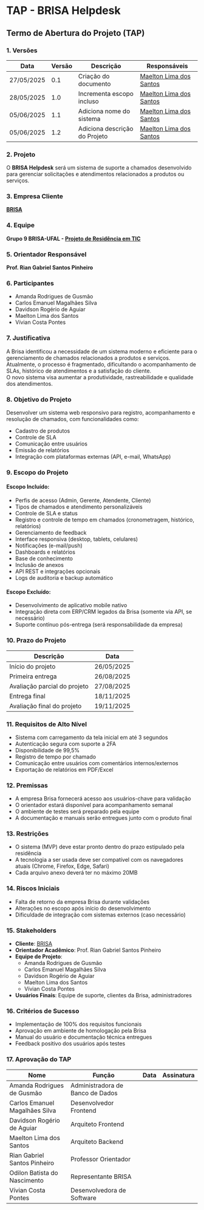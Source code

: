 # TAP - BRISA Helpdesk

## Termo de Abertura do Projeto (TAP)

### 1. Versões

| Data       | Versão | Descrição                  | Responsáveis               |
|------------|--------|----------------------------|----------------------------|
| 27/05/2025 | 0.1    | Criação do documento       | [Maelton Lima dos Santos](https://github.com/Maelton)    |
| 28/05/2025 | 1.0    | Incrementa escopo incluso  | [Maelton Lima dos Santos](https://github.com/Maelton)    |
| 05/06/2025 | 1.1    | Adiciona nome do sistema   | [Maelton Lima dos Santos](https://github.com/Maelton)    |
| 05/06/2025 | 1.2    | Adiciona descrição do Projeto | [Maelton Lima dos Santos](https://github.com/Maelton) |

### 2. Projeto

O **BRISA Helpdesk** será um sistema de suporte a chamados desenvolvido para gerenciar solicitações e atendimentos relacionados a produtos ou serviços.

### 3. Empresa Cliente

[**BRISA**](http://www.brisabr.com.br)

### 4. Equipe

**Grupo 9 BRISA-UFAL - [Projeto de Residência em TIC](https://easy.ufal.br/brisa/residencia.html)**

### 5. Orientador Responsável

**Prof. Rian Gabriel Santos Pinheiro**

### 6. Participantes

- Amanda Rodrigues de Gusmão  
- Carlos Emanuel Magalhães Silva  
- Davidson Rogério de Aguiar  
- Maelton Lima dos Santos  
- Vívian Costa Pontes  

### 7. Justificativa

A Brisa identificou a necessidade de um sistema moderno e eficiente para o gerenciamento de chamados relacionados a produtos e serviços. Atualmente, o processo é fragmentado, dificultando o acompanhamento de SLAs, histórico de atendimentos e a satisfação do cliente.  
O novo sistema visa aumentar a produtividade, rastreabilidade e qualidade dos atendimentos.

### 8. Objetivo do Projeto

Desenvolver um sistema web responsivo para registro, acompanhamento e resolução de chamados, com funcionalidades como:

- Cadastro de produtos  
- Controle de SLA  
- Comunicação entre usuários  
- Emissão de relatórios  
- Integração com plataformas externas (API, e-mail, WhatsApp)

### 9. Escopo do Projeto

#### Escopo Incluído:

- Perfis de acesso (Admin, Gerente, Atendente, Cliente)  
- Tipos de chamados e atendimento personalizáveis  
- Controle de SLA e status  
- Registro e controle de tempo em chamados (cronometragem, histórico, relatórios)  
- Gerenciamento de feedback  
- Interface responsiva (desktop, tablets, celulares)  
- Notificações (e-mail/push)  
- Dashboards e relatórios  
- Base de conhecimento  
- Inclusão de anexos  
- API REST e integrações opcionais  
- Logs de auditoria e backup automático  

#### Escopo Excluído:

- Desenvolvimento de aplicativo mobile nativo  
- Integração direta com ERP/CRM legados da Brisa (somente via API, se necessário)  
- Suporte contínuo pós-entrega (será responsabilidade da empresa)

### 10. Prazo do Projeto

| Descrição                            | Data       |
|--------------------------------------|------------|
| Início do projeto                    | 26/05/2025 |
| Primeira entrega                     | 26/08/2025 |
| Avaliação parcial do projeto         | 27/08/2025 |
| Entrega final                        | 18/11/2025 |
| Avaliação final do projeto           | 19/11/2025 |

### 11. Requisitos de Alto Nível

- Sistema com carregamento da tela inicial em até 3 segundos  
- Autenticação segura com suporte a 2FA  
- Disponibilidade de 99,5%  
- Registro de tempo por chamado  
- Comunicação entre usuários com comentários internos/externos  
- Exportação de relatórios em PDF/Excel  

### 12. Premissas

- A empresa Brisa fornecerá acesso aos usuários-chave para validação  
- O orientador estará disponível para acompanhamento semanal  
- O ambiente de testes será preparado pela equipe  
- A documentação e manuais serão entregues junto com o produto final  

### 13. Restrições

- O sistema (MVP) deve estar pronto dentro do prazo estipulado pela residência  
- A tecnologia a ser usada deve ser compatível com os navegadores atuais (Chrome, Firefox, Edge, Safari)  
- Cada arquivo anexo deverá ter no máximo 20MB  

### 14. Riscos Iniciais

- Falta de retorno da empresa Brisa durante validações  
- Alterações no escopo após início do desenvolvimento  
- Dificuldade de integração com sistemas externos (caso necessário)  

### 15. Stakeholders

- **Cliente**: [BRISA](http://www.brisabr.com.br)
- **Orientador Acadêmico**: Prof. Rian Gabriel Santos Pinheiro  
- **Equipe de Projeto**:
  - Amanda Rodrigues de Gusmão  
  - Carlos Emanuel Magalhães Silva  
  - Davidson Rogério de Aguiar  
  - Maelton Lima dos Santos  
  - Vívian Costa Pontes  
- **Usuários Finais**: Equipe de suporte, clientes da Brisa, administradores  

### 16. Critérios de Sucesso

- Implementação de 100% dos requisitos funcionais  
- Aprovação em ambiente de homologação pela Brisa  
- Manual do usuário e documentação técnica entregues  
- Feedback positivo dos usuários após testes  

### 17. Aprovação do TAP

| Nome                             | Função                              | Data | Assinatura |
|----------------------------------|-------------------------------------|------|------------|
| Amanda Rodrigues de Gusmão      | Administradora de Banco de Dados    |      |            |
| Carlos Emanuel Magalhães Silva  | Desenvolvedor Frontend              |      |            |
| Davidson Rogério de Aguiar      | Arquiteto Frontend                  |      |            |
| Maelton Lima dos Santos         | Arquiteto Backend                   |      |            |
| Rian Gabriel Santos Pinheiro    | Professor Orientador                |      |            |
| Odilon Batista do Nascimento    | Representante BRISA                 |      |            |
| Vívian Costa Pontes             | Desenvolvedora de Software          |      |            |
